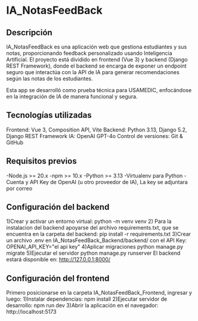 # IA_NotasFeedBack

## Descripción

IA_NotasFeedBack es una aplicación web que gestiona estudiantes y sus notas, proporcionando feedback personalizado usando Inteligencia Artificial.
El proyecto está dividido en frontend (Vue 3) y backend (Django REST Framework), donde el backend se encarga de exponer un endpoint seguro que interactúa con la API de IA para generar recomendaciones según las notas de los estudiantes.

Esta app se desarrolló como prueba técnica para USAMEDIC, enfocándose en la integración de IA de manera funcional y segura.

## Tecnologías utilizadas

Frontend: Vue 3, Composition API, Vite
Backend: Python 3.13, Django 5.2, Django REST Framework
IA: OpenAI GPT-4o 
Control de versiones: Git & GitHub

## Requisitos previos

-Node.js >= 20.x
-npm >= 10.x
-Python >= 3.13
-Virtualenv para Python
-Cuenta y API Key de OpenAI (u otro proveedor de IA), La key se adjuntara por correo


## Configuración del backend
1)Crear y activar un entorno virtual:
      python -m venv venv
2) Para la instalacion del backend apoyarse del archivo requirements.txt, que se encuentra en la carpeta del backend:
      pip install -r requirements.txt
3)Crear un archivo .env en IA_NotasFeedBack_Backend/backend/ con el API Key:
      OPENAI_API_KEY="el api key"
4)Aplicar migraciones
      python manage.py migrate
5)Ejecutar el servidor
      python manage.py runserver
      El backend estará disponible en: http://127.0.0.1:8000/

## Configuración del frontend
Primero posicionarse en la carpeta IA_NotasFeedBack_Frontend, ingresar y luego:
1)Instalar dependencias:
      npm install
2)Ejecutar servidor de desarrollo:
      npm run dev
3)Abrir la aplicación en el navegador:
      http://localhost:5173
